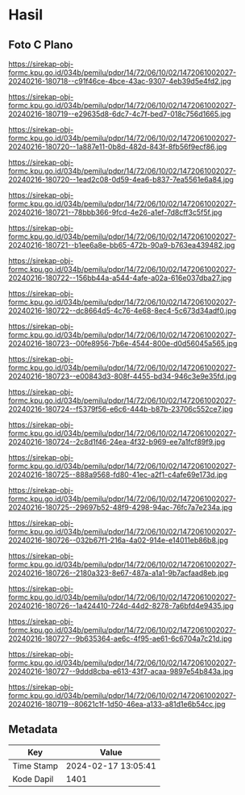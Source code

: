 # Hasil

## Foto C Plano

https://sirekap-obj-formc.kpu.go.id/034b/pemilu/pdpr/14/72/06/10/02/1472061002027-20240216-180718--c91f46ce-4bce-43ac-9307-4eb39d5e4fd2.jpg

https://sirekap-obj-formc.kpu.go.id/034b/pemilu/pdpr/14/72/06/10/02/1472061002027-20240216-180719--e29635d8-6dc7-4c7f-bed7-018c756d1665.jpg

https://sirekap-obj-formc.kpu.go.id/034b/pemilu/pdpr/14/72/06/10/02/1472061002027-20240216-180720--1a887e11-0b8d-482d-843f-8fb56f9ecf86.jpg

https://sirekap-obj-formc.kpu.go.id/034b/pemilu/pdpr/14/72/06/10/02/1472061002027-20240216-180720--1ead2c08-0d59-4ea6-b837-7ea5561e6a84.jpg

https://sirekap-obj-formc.kpu.go.id/034b/pemilu/pdpr/14/72/06/10/02/1472061002027-20240216-180721--78bbb366-9fcd-4e26-a1ef-7d8cff3c5f5f.jpg

https://sirekap-obj-formc.kpu.go.id/034b/pemilu/pdpr/14/72/06/10/02/1472061002027-20240216-180721--b1ee6a8e-bb65-472b-90a9-b763ea439482.jpg

https://sirekap-obj-formc.kpu.go.id/034b/pemilu/pdpr/14/72/06/10/02/1472061002027-20240216-180722--156bb44a-a544-4afe-a02a-616e037dba27.jpg

https://sirekap-obj-formc.kpu.go.id/034b/pemilu/pdpr/14/72/06/10/02/1472061002027-20240216-180722--dc8664d5-4c76-4e68-8ec4-5c673d34adf0.jpg

https://sirekap-obj-formc.kpu.go.id/034b/pemilu/pdpr/14/72/06/10/02/1472061002027-20240216-180723--00fe8956-7b6e-4544-800e-d0d56045a565.jpg

https://sirekap-obj-formc.kpu.go.id/034b/pemilu/pdpr/14/72/06/10/02/1472061002027-20240216-180723--e00843d3-808f-4455-bd34-946c3e9e35fd.jpg

https://sirekap-obj-formc.kpu.go.id/034b/pemilu/pdpr/14/72/06/10/02/1472061002027-20240216-180724--f5379f56-e6c6-444b-b87b-23706c552ce7.jpg

https://sirekap-obj-formc.kpu.go.id/034b/pemilu/pdpr/14/72/06/10/02/1472061002027-20240216-180724--2c8d1f46-24ea-4f32-b969-ee7a1fcf89f9.jpg

https://sirekap-obj-formc.kpu.go.id/034b/pemilu/pdpr/14/72/06/10/02/1472061002027-20240216-180725--888a9568-fd80-41ec-a2f1-c4afe69e173d.jpg

https://sirekap-obj-formc.kpu.go.id/034b/pemilu/pdpr/14/72/06/10/02/1472061002027-20240216-180725--29697b52-48f9-4298-94ac-76fc7a7e234a.jpg

https://sirekap-obj-formc.kpu.go.id/034b/pemilu/pdpr/14/72/06/10/02/1472061002027-20240216-180726--032b67f1-216a-4a02-914e-e14011eb86b8.jpg

https://sirekap-obj-formc.kpu.go.id/034b/pemilu/pdpr/14/72/06/10/02/1472061002027-20240216-180726--2180a323-8e67-487a-a1a1-9b7acfaad8eb.jpg

https://sirekap-obj-formc.kpu.go.id/034b/pemilu/pdpr/14/72/06/10/02/1472061002027-20240216-180726--1a424410-724d-44d2-8278-7a6bfd4e9435.jpg

https://sirekap-obj-formc.kpu.go.id/034b/pemilu/pdpr/14/72/06/10/02/1472061002027-20240216-180727--9b635364-ae6c-4f95-ae61-6c6704a7c21d.jpg

https://sirekap-obj-formc.kpu.go.id/034b/pemilu/pdpr/14/72/06/10/02/1472061002027-20240216-180727--9ddd8cba-e613-43f7-acaa-9897e54b843a.jpg

https://sirekap-obj-formc.kpu.go.id/034b/pemilu/pdpr/14/72/06/10/02/1472061002027-20240216-180719--80621c1f-1d50-46ea-a133-a81d1e6b54cc.jpg


## Metadata

| Key        | Value               |
| ---------- | ------------------- |
| Time Stamp | 2024-02-17 13:05:41 |
| Kode Dapil | 1401                |



